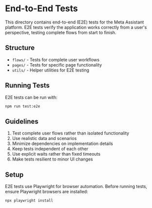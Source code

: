 # End-to-End Tests

This directory contains end-to-end (E2E) tests for the Meta Assistant platform. E2E tests verify the application works correctly from a user's perspective, testing complete flows from start to finish.

## Structure

- `flows/` - Tests for complete user workflows
- `pages/` - Tests for specific page functionality
- `utils/` - Helper utilities for E2E testing

## Running Tests

E2E tests can be run with:

```bash
npm run test:e2e
```

## Guidelines

1. Test complete user flows rather than isolated functionality
2. Use realistic data and scenarios
3. Minimize dependencies on implementation details
4. Keep tests independent of each other
5. Use explicit waits rather than fixed timeouts
6. Make tests resilient to minor UI changes

## Setup

E2E tests use Playwright for browser automation. Before running tests, ensure Playwright browsers are installed:

```bash
npx playwright install
``` 